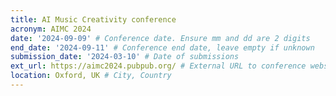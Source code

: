 ```yaml
---
title: AI Music Creativity conference
acronym: AIMC 2024
date: '2024-09-09' # Conference date. Ensure mm and dd are 2 digits
end_date: '2024-09-11' # Conference end date, leave empty if unknown
submission_date: '2024-03-10' # Date of submissions
ext_url: https://aimc2024.pubpub.org/ # External URL to conference website
location: Oxford, UK # City, Country
---
```

